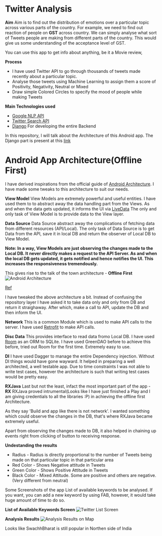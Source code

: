 # Twitter Analysis

**Aim**
Aim is to find out the distribution of emotions over a particular topic across various parts of the country. For example, we need to find out reaction of people on **GST** across country. We can simply analyse what sort of Tweets people are making from different parts of the country. This would give us some understanding of the acceptance level of GST.

You can use this app to get info about anything, be it a Movie review, 

**Process**
* I have used Twitter API to go through thousands of tweets made recently about a particular topic. 
* Analyse those tweets using Machine Learning to assign them a score of Positivity, Negativity,  Neutral or Mixed
* Draw simple Colored Circles to specify the mood of people while making Tweets

**Main Technologies used**

* [Google NLP API](https://cloud.google.com/natural-language/)
* [Twitter Search API](https://developer.twitter.com/en/docs/tweets/search/overview/basic-search)
* [Django](https://www.djangoproject.com/) For developing the entire Backend

In this repository, I will talk about the Architecture of this Android app. The Django part is present at this [link](https://github.com/aasaandinesh/twitter-analysis)

# Android App Architecture(Offline First)
I have derived inspirations from the official guide of [Android Architecture](https://developer.android.com/topic/libraries/architecture/index.html). I have made some tweaks to this architecture to suit our needs.

**View Model**
View Models are extremely powerful and useful entities. I have used them to to abstract away the data handling part from the Views. As and when the data gets updated, it informs the UI via [LiveData](https://developer.android.com/topic/libraries/architecture/livedata.html)
The only and only task of View Model is to provide data to the View layer.

**Data Source**
Data Source abstract away the complications of fetching data from different resources (API/Local). The only task of Data Source is to get Data from the API, save it in local DB and return the observer of Local DB to View Model.

**Note: In a way, View Models are just observing the changes made to the Local DB. It never directly makes a request to the API Server. As and when the local DB gets updated, it gets notified and hence notifies the UI. This increases the responsiveness tremendously.**

This gives rise to the talk of the town architecture - **Offline First**
![Android Architecture](https://developer.android.com/topic/libraries/architecture/images/final-architecture.png)

[Ref](https://developer.android.com/)

I have tweaked the above architecture a bit. Instead of confusing the repository layer I have asked it to take data only and only from DB and return it straighaway. After which, make a call to API, update the DB and then inform the UI.

**Network**
This is a common Module which is used to make API calls to the server. I have used [Retrofit](http://square.github.io/retrofit/) to make API calls.

**Disc Data**
This provides interface to read data fromo Local DB. I have used [Room](https://developer.android.com/topic/libraries/architecture/room.html) as an ORM to SQLite. I have used GreenDAO before to achieve this before, tried out Room for the first time. Extremely easy to use. 

**DI**
I have used Dagger to manage the entire Dependency injection. Without DI things would have gone wayward. It helped in preparing a well architected, a well testable app. Due to time constraints I was not able to write test cases, however the architecture is such that writing test cases would be pretty easy.

**RXJava**
Last but not the least, infact the most important part of the app - **RX** RXJava proved intrumental(Looks like I have just finished a Play and I am giving credentials to all the libraries :P) in achieving the offline first Architecture.

As they say 'Build and app like there is not network'. I wanted something which could observe the changes in the DB, that's where RXJava became extremely useful.

Apart from observing the changes made to DB, it also helped in chaining up events right from clicking of button to receiving response.

**Undestanding the results**
* Radius - Radius is directly proportional to the number of Tweets being made on that particular topic in that particular area
* Red Color - Shows Negative attitude in Tweets
* Green Color - Shows Positive Attitude in Tweets
* Black Color - Mixed Attitude. Some are positive and others are negative. (Very different from neutral)


Some Screenshots of the app
List of available keywords to be analysed. If you want, you can add a new keyword by using FAB, however, it would take huge amount of time to do so.

**List of Available Keywords Screen**
![Twitter List Screen](https://ibb.co/iK1krR)

**Analysis Results**
![Analysis Results on Map](https://ibb.co/hbsrWR)

Looks like SwachhBharat is still popular in Northen side of India


